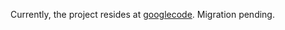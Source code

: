 Currently, the project resides at [googlecode](http://code.google.com/p/truesight-lite/). Migration pending.